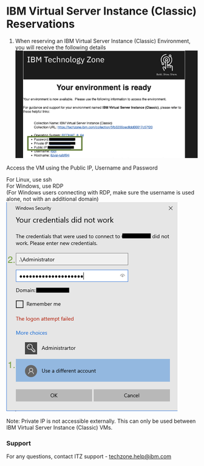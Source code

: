 #  IBM Virtual Server Instance (Classic) Reservations

1. When reserving an IBM Virtual Server Instance (Classic) Environment, you will receive the following details  
![ibm-virt-server-classic-reserve](Images/ibm-virt-server-classic-reserve.png)  

Access the VM using the Public IP, Username and Password  

For Linux, use ssh  
For Windows, use RDP  
(For Windows users connecting with RDP, make sure the username is used alone, not with an additional domain)  
![windows-rdp-username](Images/windows-rdp-username.png)  

Note: Private IP is not accessible externally. This can only be used between IBM Virtual Server Instance (Classic) VMs.  

### Support  

For any questions, contact ITZ support - techzone.help@ibm.com  

